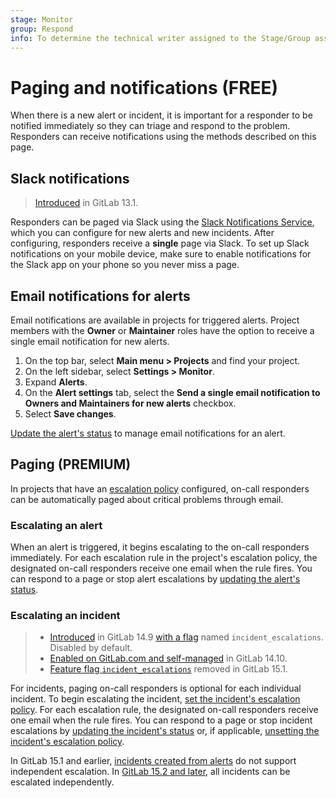```yaml
---
stage: Monitor
group: Respond
info: To determine the technical writer assigned to the Stage/Group associated with this page, see https://about.gitlab.com/handbook/engineering/ux/technical-writing/#assignments
---
```


# Paging and notifications **(FREE)**

When there is a new alert or incident, it is important for a responder to be notified
immediately so they can triage and respond to the problem. Responders can receive
notifications using the methods described on this page.

## Slack notifications

> [Introduced](https://gitlab.com/gitlab-org/gitlab/-/issues/216326) in GitLab 13.1.

Responders can be paged via Slack using the
[Slack Notifications Service](../../user/project/integrations/slack.md), which you
can configure for new alerts and new incidents. After configuring, responders
receive a **single** page via Slack. To set up Slack notifications on your mobile
device, make sure to enable notifications for the Slack app on your phone so
you never miss a page.

## Email notifications for alerts

Email notifications are available in projects for triggered alerts. Project
members with the **Owner** or **Maintainer** roles have the option to receive
a single email notification for new alerts.

1. On the top bar, select **Main menu > Projects** and find your project.
1. On the left sidebar, select **Settings > Monitor**.
1. Expand **Alerts**.
1. On the **Alert settings** tab, select the
   **Send a single email notification to Owners and Maintainers for new alerts** checkbox.
1. Select **Save changes**.

[Update the alert's status](alerts.md#update-an-alerts-status) to manage email notifications for an alert.

## Paging **(PREMIUM)**

In projects that have an [escalation policy](escalation_policies.md) configured, on-call responders
can be automatically paged about critical problems through email.

### Escalating an alert

When an alert is triggered, it begins escalating to the on-call responders immediately.
For each escalation rule in the project's escalation policy, the designated on-call
responders receive one email when the rule fires. You can respond to a page
or stop alert escalations by [updating the alert's status](alerts.md#update-an-alerts-status).

### Escalating an incident

> - [Introduced](https://gitlab.com/groups/gitlab-org/-/epics/5716) in GitLab 14.9 [with a flag](../../administration/feature_flags.md) named `incident_escalations`. Disabled by default.
> - [Enabled on GitLab.com and self-managed](https://gitlab.com/gitlab-org/gitlab/-/issues/345769) in GitLab 14.10.
> - [Feature flag `incident_escalations`](https://gitlab.com/gitlab-org/gitlab/-/issues/345769) removed in GitLab 15.1.

For incidents, paging on-call responders is optional for each individual incident.
To begin escalating the incident, [set the incident's escalation policy](incidents.md#change-escalation-policy).
For each escalation rule, the designated on-call responders receive one email when
the rule fires. You can respond to a page or stop incident escalations by
[updating the incident's status](incidents.md#change-incident-status) or, if applicable,
[unsetting the incident's escalation policy](incidents.md#change-escalation-policy).

In GitLab 15.1 and earlier, [incidents created from alerts](alerts.md#create-an-incident-from-an-alert)
do not support independent escalation. In [GitLab 15.2 and later](https://gitlab.com/gitlab-org/gitlab/-/issues/356057),
all incidents can be escalated independently.
